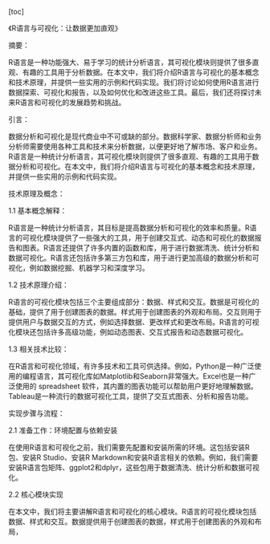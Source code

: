 
[toc]                    
                
                
《R语言与可视化：让数据更加直观》

摘要：

R语言是一种功能强大、易于学习的统计分析语言，其可视化模块则提供了很多直观、有趣的工具用于分析数据。在本文中，我们将介绍R语言与可视化的基本概念和技术原理，并提供一些实用的示例和代码实现。我们将讨论如何使用R语言进行数据探索、可视化和报告，以及如何优化和改进这些工具。最后，我们还将探讨未来R语言和可视化的发展趋势和挑战。

引言：

数据分析和可视化是现代商业中不可或缺的部分。数据科学家、数据分析师和业务分析师需要使用各种工具和技术来分析数据，以便更好地了解市场、客户和业务。R语言是一种统计分析语言，其可视化模块则提供了很多直观、有趣的工具用于数据分析和可视化。在本文中，我们将介绍R语言与可视化的基本概念和技术原理，并提供一些实用的示例和代码实现。

技术原理及概念：

1.1 基本概念解释：

R语言是一种统计分析语言，其目标是提高数据分析和可视化的效率和质量。R语言的可视化模块提供了一些强大的工具，用于创建交互式、动态和可视化的数据报告和图表。R语言还提供了许多内置的函数和库，用于进行数据清洗、统计分析和数据可视化。R语言还包括许多第三方包和库，用于进行更加高级的数据分析和可视化，例如数据挖掘、机器学习和深度学习。

1.2 技术原理介绍：

R语言的可视化模块包括三个主要组成部分：数据、样式和交互。数据是可视化的基础，提供了用于创建图表的数据。样式用于创建图表的外观和布局。交互则用于提供用户与数据交互的方式，例如选择数据、更改样式和更改布局。R语言的可视化模块还包括许多高级功能，例如动态图表、交互式报告和动态数据可视化。

1.3 相关技术比较：

在R语言和可视化领域，有许多技术和工具可供选择。例如，Python是一种广泛使用的编程语言，其可视化库如Matplotlib和Seaborn非常强大。Excel也是一种广泛使用的 spreadsheet 软件，其内置的图表功能可以帮助用户更好地理解数据。Tableau是一种流行的数据可视化工具，提供了交互式图表、分析和报告功能。

实现步骤与流程：

2.1 准备工作：环境配置与依赖安装

在使用R语言和可视化之前，我们需要先配置和安装所需的环境。这包括安装R包、安装R Studio、安装R Markdown和安装R语言相关的依赖。例如，我们需要安装R语言包矩阵、ggplot2和dplyr，这些包用于数据清洗、统计分析和数据可视化。

2.2 核心模块实现

在本文中，我们将主要讲解R语言和可视化的核心模块。R语言的可视化模块包括数据、样式和交互。数据提供用于创建图表的数据，样式用于创建图表的外观和布局，

